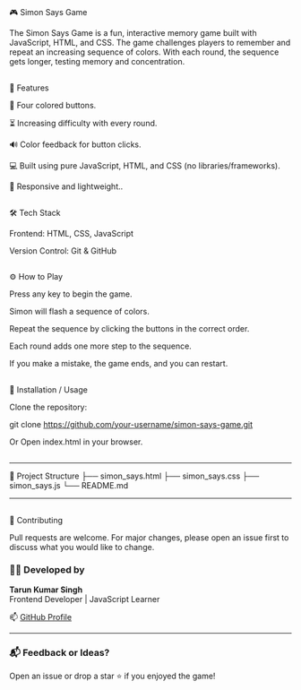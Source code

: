 #

🎮 Simon Says Game

The Simon Says Game is a fun, interactive memory game built with JavaScript, HTML, and CSS. The game challenges players to remember and repeat an increasing sequence of colors. With each round, the sequence gets longer, testing memory and concentration.

##

📌 Features

🎨 Four colored buttons.

⏳ Increasing difficulty with every round.

🔊 Color feedback for button clicks.

💻 Built using pure JavaScript, HTML, and CSS (no libraries/frameworks).

📱 Responsive and lightweight..

##

🛠️ Tech Stack

Frontend: HTML, CSS, JavaScript

Version Control: Git & GitHub

##

⚙️ How to Play

Press any key to begin the game.

Simon will flash a sequence of colors.

Repeat the sequence by clicking the buttons in the correct order.

Each round adds one more step to the sequence.

If you make a mistake, the game ends, and you can restart.

<!-- 📸 Screenshots (Optional)

Add screenshots or GIFs of your game here. -->

##

🚀 Installation / Usage

Clone the repository:

git clone https://github.com/your-username/simon-says-game.git

Or Open index.html in your browser.

##

---

📂 Project Structure
├── simon_says.html
├── simon_says.css
├── simon_says.js
└── README.md

---

##

🤝 Contributing

Pull requests are welcome. For major changes, please open an issue first to discuss what you would like to change.

### 👨‍💻 Developed by

**Tarun Kumar Singh**  
Frontend Developer | JavaScript Learner

📫 [GitHub Profile](https://github.com/tech1tarun)

---

### 📬 Feedback or Ideas?

Open an issue or drop a star ⭐ if you enjoyed the game!
